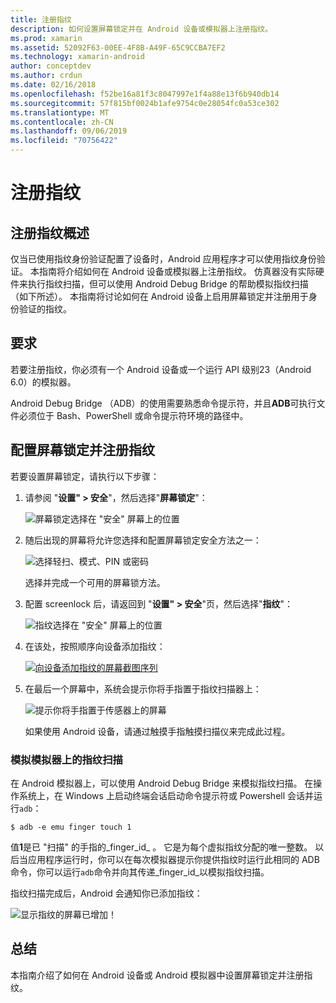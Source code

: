 ```yaml
---
title: 注册指纹
description: 如何设置屏幕锁定并在 Android 设备或模拟器上注册指纹。
ms.prod: xamarin
ms.assetid: 52092F63-00EE-4F8B-A49F-65C9CCBA7EF2
ms.technology: xamarin-android
author: conceptdev
ms.author: crdun
ms.date: 02/16/2018
ms.openlocfilehash: f52be16a81f3c8047997e1f4a88e13f6b940db14
ms.sourcegitcommit: 57f815bf0024b1afe9754c0e28054fc0a53ce302
ms.translationtype: MT
ms.contentlocale: zh-CN
ms.lasthandoff: 09/06/2019
ms.locfileid: "70756422"
---
```

# <a name="enrolling-a-fingerprint"></a>注册指纹

## <a name="enrolling-a-fingerprint-overview"></a>注册指纹概述

仅当已使用指纹身份验证配置了设备时，Android 应用程序才可以使用指纹身份验证。 本指南将介绍如何在 Android 设备或模拟器上注册指纹。 仿真器没有实际硬件来执行指纹扫描，但可以使用 Android Debug Bridge 的帮助模拟指纹扫描（如下所述）。  本指南将讨论如何在 Android 设备上启用屏幕锁定并注册用于身份验证的指纹。

## <a name="requirements"></a>要求

若要注册指纹，你必须有一个 Android 设备或一个运行 API 级别23（Android 6.0）的模拟器。

Android Debug Bridge （ADB）的使用需要熟悉命令提示符，并且**ADB**可执行文件必须位于 Bash、PowerShell 或命令提示符环境的路径中。

## <a name="configuring-a-screen-lock-and-enrolling-a-fingerprint"></a>配置屏幕锁定并注册指纹 

若要设置屏幕锁定，请执行以下步骤：

1. 请参阅 "**设置" > 安全**"，然后选择"**屏幕锁定**"：

    ![屏幕锁定选择在 "安全" 屏幕上的位置](enrolling-fingerprint-images/testing-01.png)

2. 随后出现的屏幕将允许您选择和配置屏幕锁定安全方法之一： 

    ![选择轻扫、模式、PIN 或密码](enrolling-fingerprint-images/testing-02.png)

   选择并完成一个可用的屏幕锁方法。

3. 配置 screenlock 后，请返回到 "**设置" > 安全**"页，然后选择"**指纹**"：

    ![指纹选择在 "安全" 屏幕上的位置](enrolling-fingerprint-images/testing-03.png)

4. 在该处，按照顺序向设备添加指纹：

    [![向设备添加指纹的屏幕截图序列](enrolling-fingerprint-images/testing-04-sml.png)](enrolling-fingerprint-images/testing-04.png#lightbox)

5. 在最后一个屏幕中，系统会提示你将手指置于指纹扫描器上： 

    ![提示你将手指置于传感器上的屏幕](enrolling-fingerprint-images/testing-05.png)

    如果使用 Android 设备，请通过触摸手指触摸扫描仪来完成此过程。 

### <a name="simulating-a-fingerprint-scan-on-the-emulator"></a>模拟模拟器上的指纹扫描

在 Android 模拟器上，可以使用 Android Debug Bridge 来模拟指纹扫描。 在操作系统上，在 Windows 上启动终端会话启动命令提示符或 Powershell 会话并运行`adb`：

```shell
$ adb -e emu finger touch 1
```

值**1**是已 "扫描" 的手指的_finger\_id_ 。 它是为每个虚拟指纹分配的唯一整数。 以后当应用程序运行时，你可以在每次模拟器提示你提供指纹时运行此相同的 ADB 命令，你可以运行`adb`命令并向其传递_finger\_id_以模拟指纹扫描。

指纹扫描完成后，Android 会通知你已添加指纹：  

![显示指纹的屏幕已增加！](enrolling-fingerprint-images/testing-06.png)

## <a name="summary"></a>总结 

本指南介绍了如何在 Android 设备或 Android 模拟器中设置屏幕锁定并注册指纹。 
